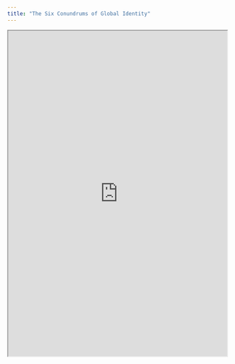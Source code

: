 ```yaml
---
title: "The Six Conundrums of Global Identity"
---
```



<iframe height="750" width="100%" src="https://ewelton.github.io/ktest/wiki.html#The%20Six%20Conundrums%20of%20Global%20Identity"></iframe>
